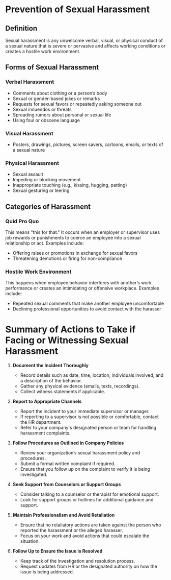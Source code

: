 # Prevention of Sexual Harassment

## Definition
Sexual harassment is any unwelcome verbal, visual, or physical conduct of a sexual nature that is severe or pervasive and affects working conditions or creates a hostile work environment.

## Forms of Sexual Harassment

### Verbal Harassment
- Comments about clothing or a person’s body
- Sexual or gender-based jokes or remarks
- Requests for sexual favors or repeatedly asking someone out
- Sexual innuendos or threats
- Spreading rumors about personal or sexual life
- Using foul or obscene language

### Visual Harassment
- Posters, drawings, pictures, screen savers, cartoons, emails, or texts of a sexual nature

### Physical Harassment
- Sexual assault
- Impeding or blocking movement
- Inappropriate touching (e.g., kissing, hugging, patting)
- Sexual gesturing or leering

## Categories of Harassment

### Quid Pro Quo
This means "this for that." It occurs when an employer or supervisor uses job rewards or punishments to coerce an employee into a sexual relationship or act. Examples include:
- Offering raises or promotions in exchange for sexual favors
- Threatening demotions or firing for non-compliance

### Hostile Work Environment
This happens when employee behavior interferes with another’s work performance or creates an intimidating or offensive workplace. Examples include:
- Repeated sexual comments that make another employee uncomfortable
- Declining professional opportunities to avoid contact with the harasser

# Summary of Actions to Take if Facing or Witnessing Sexual Harassment

1. **Document the Incident Thoroughly**
   - Record details such as date, time, location, individuals involved, and a description of the behavior.
   - Gather any physical evidence (emails, texts, recordings).
   - Collect witness statements if applicable.

2. **Report to Appropriate Channels**
   - Report the incident to your immediate supervisor or manager.
   - If reporting to a supervisor is not possible or comfortable, contact the HR department.
   - Refer to your company's designated person or team for handling harassment complaints.

3. **Follow Procedures as Outlined in Company Policies**
   - Review your organization’s sexual harassment policy and procedures.
   - Submit a formal written complaint if required.
   - Ensure that you follow up on the complaint to verify it is being investigated.

4. **Seek Support from Counselors or Support Groups**
   - Consider talking to a counselor or therapist for emotional support.
   - Look for support groups or hotlines for additional guidance and support.

5. **Maintain Professionalism and Avoid Retaliation**
   - Ensure that no retaliatory actions are taken against the person who reported the harassment or the alleged harasser.
   - Focus on your work and avoid actions that could escalate the situation.

6. **Follow Up to Ensure the Issue is Resolved**
   - Keep track of the investigation and resolution process.
   - Request updates from HR or the designated authority on how the issue is being addressed.

